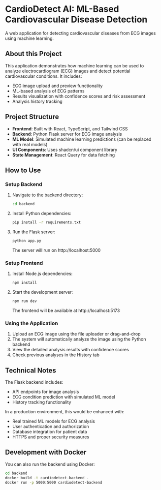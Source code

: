 
# CardioDetect AI: ML-Based Cardiovascular Disease Detection

A web application for detecting cardiovascular diseases from ECG images using machine learning.

## About this Project

This application demonstrates how machine learning can be used to analyze electrocardiogram (ECG) images and detect potential cardiovascular conditions. It includes:

- ECG image upload and preview functionality
- ML-based analysis of ECG patterns
- Results visualization with confidence scores and risk assessment
- Analysis history tracking

## Project Structure

- **Frontend**: Built with React, TypeScript, and Tailwind CSS
- **Backend**: Python Flask server for ECG image analysis
- **ML Model**: Simulated machine learning predictions (can be replaced with real models)
- **UI Components**: Uses shadcn/ui component library
- **State Management**: React Query for data fetching

## How to Use

### Setup Backend

1. Navigate to the backend directory:
   ```bash
   cd backend
   ```

2. Install Python dependencies:
   ```bash
   pip install -r requirements.txt
   ```

3. Run the Flask server:
   ```bash
   python app.py
   ```
   The server will run on http://localhost:5000

### Setup Frontend

1. Install Node.js dependencies:
   ```bash
   npm install
   ```

2. Start the development server:
   ```bash
   npm run dev
   ```
   The frontend will be available at http://localhost:5173

### Using the Application

1. Upload an ECG image using the file uploader or drag-and-drop
2. The system will automatically analyze the image using the Python backend
3. View the detailed analysis results with confidence scores
4. Check previous analyses in the History tab

## Technical Notes

The Flask backend includes:
- API endpoints for image analysis
- ECG condition prediction with simulated ML model
- History tracking functionality

In a production environment, this would be enhanced with:
- Real trained ML models for ECG analysis
- User authentication and authorization
- Database integration for patient data
- HTTPS and proper security measures

## Development with Docker

You can also run the backend using Docker:

```bash
cd backend
docker build -t cardiodetect-backend .
docker run -p 5000:5000 cardiodetect-backend